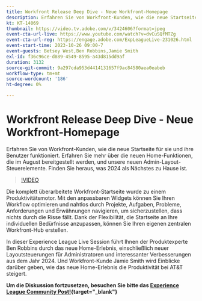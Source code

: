 ```yaml
---
title: Workfront Release Deep Dive - Neue Workfront-Homepage
description: Erfahren Sie von Workfront-Kunden, wie die neue Startseite für sie und ihre Benutzer funktioniert.
kt: KT-14069
thumbnail: https://video.tv.adobe.com/v/3424606?format=jpeg
event-cta-url-live: https://www.youtube.com/watch?v=dvCuSQfMTZg
event-cta-url-reg: https://engage.adobe.com/ExpLeagueLive-231026.html
event-start-time: 2023-10-26 09:00-7
event-guests: Betsey West,Ben Robbins,Jamie Smith
exl-id: f36c96ce-d889-4549-8595-a43d815dd9af
duration: 3132
source-git-commit: 9a297cda953d4414131657f9ac84580aea0eabeb
workflow-type: tm+mt
source-wordcount: '186'
ht-degree: 0%

---
```


# Workfront Release Deep Dive - Neue Workfront-Homepage

Erfahren Sie von Workfront-Kunden, wie die neue Startseite für sie und ihre Benutzer funktioniert. Erfahren Sie mehr über die neuen Home-Funktionen, die im August bereitgestellt werden, und unsere neuen Admin-Layout-Steuerelemente. Finden Sie heraus, was 2024 als Nächstes zu Hause ist.

>[!VIDEO](https://video.tv.adobe.com/v/3424606/?learn=on)

Die komplett überarbeitete Workfront-Startseite wurde zu einem Produktivitätsmotor. Mit den anpassbaren Widgets können Sie Ihren Workflow optimieren und nahtlos durch Projekte, Aufgaben, Probleme, Anforderungen und Erwähnungen navigieren, um sicherzustellen, dass nichts durch die Risse fällt. Dank der Flexibilität, die Startseite an Ihre individuellen Bedürfnisse anzupassen, können Sie Ihren eigenen zentralen Workfront-Hub erstellen.

In dieser Experience League Live Session führt Ihnen der Produktexperte Ben Robbins durch das neue Home-Erlebnis, einschließlich neuer Layoutsteuerungen für Administratoren und interessanter Verbesserungen aus dem Jahr 2024. Und Workfront-Kunde Jamie Smith wird Einblicke darüber geben, wie das neue Home-Erlebnis die Produktivität bei AT&amp;T steigert.

**Um die Diskussion fortzusetzen, besuchen Sie bitte das [Experience League Community Post!](https://experienceleaguecommunities.adobe.com/t5/workfront-discussions/10-26-webinar-q-amp-a-thread-workfront-release-deep-dive-new/td-p/627470){target="_blank"}**
